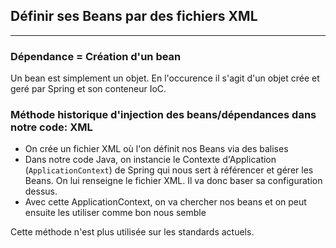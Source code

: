 ## Définir ses Beans par des fichiers XML

---

### Dépendance = Création d'un bean

Un bean est simplement un objet. En l'occurence il s'agit d'un objet crée et geré par Spring et son conteneur IoC.


### Méthode historique d'injection des beans/dépendances dans notre code: XML

* On crée un fichier XML où l'on définit nos Beans via des balises
* Dans notre code Java, on instancie le Contexte d'Application (`ApplicationContext`) de Spring qui nous sert à référencer et gérer les Beans.
On lui renseigne le fichier XML. Il va donc baser sa configuration dessus.
* Avec cette ApplicationContext, on va chercher nos beans et on peut ensuite les utiliser comme bon nous semble


Cette méthode n'est plus utilisée sur les standards actuels.